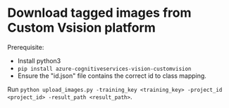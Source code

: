 # Download tagged images from Custom Vsision platform

Prerequisite:
- Install python3
- `pip install azure-cognitiveservices-vision-customvision`
- Ensure the "id.json" file contains the correct id to class mapping.

Run `python upload_images.py -training_key <training_key> -project_id <project_id> -result_path <result_path>`.